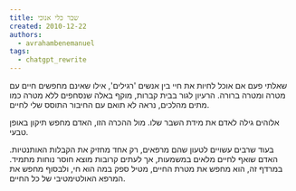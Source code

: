 ```yaml
---
title: שבר כלי אנוכי
created: 2010-12-22
authors:
  - avrahambenemanuel
tags:
  - chatgpt_rewrite
---
```

שאלתי פעם אם אוכל לחיות את חיי בין אנשים 'רגילים', אילו שאינם מחפשים חיים עם מטרה ומטרה ברורה. הרעיון לגור בבית קברות, מוקף באלה שנסחפים ללא מטרה כמו מתים מהלכים, נראה לא תואם עם החיבור התוסס שלי לחיים.

אלוהים גילה לאדם את מידת השבר שלו. מול ההכרה הזו, האדם מחפש תיקון באופן טבעי.

 בעוד שרבים עשויים לטעון שהם מרפאים, רק אחד מחזיק את הקבלות האותנטיות. 
האדם שואף לחיים מלאים במשמעות, אך לעתים קרובות מוצא חוסר נוחות מתמיד. במרדף זה, הוא מחפש את מטרת החיים, מטיל ספק במה הוא חי, ולבסוף מחפש את המרפא האולטימטיבי של כל החיים.
